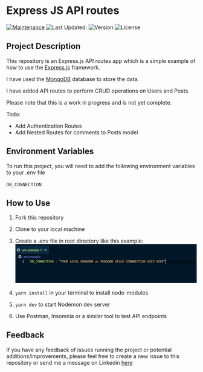 # Express JS API routes

[![Maintenance](https://img.shields.io/badge/Maintained%3F-yes-green.svg)](https://www.github.com/benjaminchacko/My-Portfolio-App-Back-End/graphs/commit-activity)
![Last Updated:](https://img.shields.io/badge/Last%20Updated-11%7C24%20%7C2021-yellow.svg)
![Version](https://img.shields.io/badge/Version-1.0-green.svg)
![License](https://img.shields.io/badge/License-MIT-blue.svg)

## Project Description

This repository is an Express.js API routes app which is a simple example of how to use the [Express.js](https://expressjs.com/) framework.

I have used the [MongoDB](https://www.mongodb.com/) database to store the data.

I have added API routes to perform CRUD operations on Users and Posts.

Please note that this is a work in progress and is not yet complete.

Todo:

- Add Authentication Routes
- Add Nested Routes for comments to Posts model

## Environment Variables

To run this project, you will need to add the following environment variables to your .env file

`DB_CONNECTION`

## How to Use

1. Fork this repository
2. Clone to your local machine
3. Create a .env file in root directory like this example:
   <img src="./assets/env-example.PNG" />

4. `yarn install` in your terminal to install node-modules
5. `yarn dev` to start Nodemon dev server
6. Use Postman, Insomnia or a similar tool to test API endpoints

## Feedback

If you have any feedback of issues running the project or potential additions/improvements, please feel free to create a new issue to this repository or send me a message on Linkedin <a href=https://www.linkedin.com/in/benjamin-chacko-58125060/>here</a>
